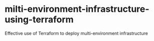 # milti-environment-infrastructure-using-terraform
Effective use of Terraform to deploy multi-environment infrastructure
